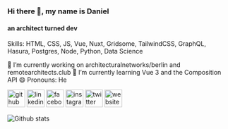 ### Hi there 👋, my name is Daniel
#### an architect turned dev

Skills: HTML, CSS, JS, Vue, Nuxt, Gridsome, TailwindCSS, GraphQL, Hasura, Postgres, Node, Python, Data Science

🔭 I’m currently working on architecturalnetworks/berlin and remotearchitects.club 
🌱 I’m currently learning Vue 3 and the Composition API 
😄 Pronouns: He 

[<img src='https://cdn.jsdelivr.net/npm/simple-icons@3.0.1/icons/github.svg' alt='github' height='40'>](https://github.com/danrocha)  [<img src='https://cdn.jsdelivr.net/npm/simple-icons@3.0.1/icons/linkedin.svg' alt='linkedin' height='40'>](https://www.linkedin.com/in/danrocha/)  [<img src='https://cdn.jsdelivr.net/npm/simple-icons@3.0.1/icons/facebook.svg' alt='facebook' height='40'>](https://www.facebook.com/danieldarocha)  [<img src='https://cdn.jsdelivr.net/npm/simple-icons@3.0.1/icons/instagram.svg' alt='instagram' height='40'>](https://www.instagram.com/danroc/)  [<img src='https://cdn.jsdelivr.net/npm/simple-icons@3.0.1/icons/twitter.svg' alt='twitter' height='40'>](https://twitter.com/danrocc)  [<img src='https://cdn.jsdelivr.net/npm/simple-icons@3.0.1/icons/icloud.svg' alt='website' height='40'>](https://theforeignarchitect.com)  

![Github stats](https://github-readme-stats.vercel.app/api?username=danrocha&show_icons=true)
